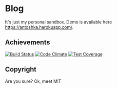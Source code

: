 # Blog

It's just my personal sandbox. Demo is available here https://antoshka.herokuapp.com/.

## Achievements

[![Build Status](https://travis-ci.org/AntonShevchuk/blog.svg?branch=master)](https://travis-ci.org/AntonShevchuk/blog)
[![Code Climate](https://codeclimate.com/github/AntonShevchuk/blog/badges/gpa.svg)](https://codeclimate.com/github/AntonShevchuk/blog)
[![Test Coverage](https://codeclimate.com/github/AntonShevchuk/blog/badges/coverage.svg)](https://codeclimate.com/github/AntonShevchuk/blog/coverage)

## Copyright

Are you sure? Ok, meet MIT
